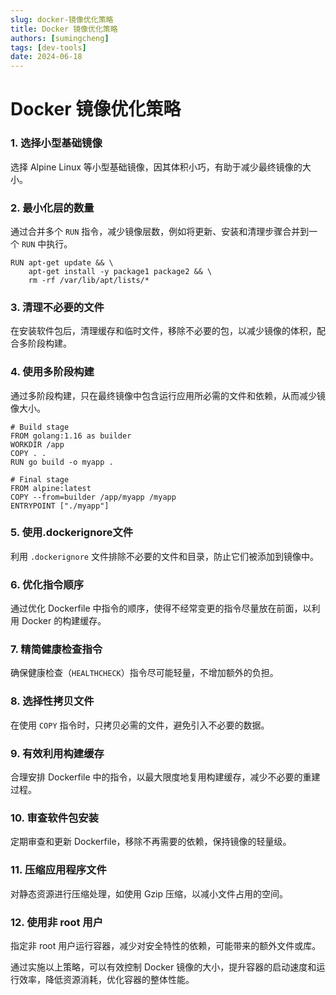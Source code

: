 ```yaml
---
slug: docker-镜像优化策略
title: Docker 镜像优化策略
authors: [sumingcheng]
tags: [dev-tools]
date: 2024-06-18
---
```


# Docker 镜像优化策略



 

### 1. 选择小型基础镜像  

选择 Alpine Linux 等小型基础镜像，因其体积小巧，有助于减少最终镜像的大小。

### 2. 最小化层的数量  

通过合并多个 `RUN` 指令，减少镜像层数，例如将更新、安装和清理步骤合并到一个 `RUN` 中执行。

```
RUN apt-get update && \
    apt-get install -y package1 package2 && \
    rm -rf /var/lib/apt/lists/*
```
### 3. 清理不必要的文件  

在安装软件包后，清理缓存和临时文件，移除不必要的包，以减少镜像的体积，配合多阶段构建。

### 4. 使用多阶段构建  

通过多阶段构建，只在最终镜像中包含运行应用所必需的文件和依赖，从而减少镜像大小。

```
# Build stage
FROM golang:1.16 as builder
WORKDIR /app
COPY . .
RUN go build -o myapp .
​
# Final stage
FROM alpine:latest
COPY --from=builder /app/myapp /myapp
ENTRYPOINT ["./myapp"]
```
### 5. 使用.dockerignore文件  

利用 `.dockerignore` 文件排除不必要的文件和目录，防止它们被添加到镜像中。

### 6. 优化指令顺序  

通过优化 Dockerfile 中指令的顺序，使得不经常变更的指令尽量放在前面，以利用 Docker 的构建缓存。

### 7. 精简健康检查指令  

确保健康检查（`HEALTHCHECK`）指令尽可能轻量，不增加额外的负担。

### 8. 选择性拷贝文件  

在使用 `COPY` 指令时，只拷贝必需的文件，避免引入不必要的数据。

### 9. 有效利用构建缓存  

合理安排 Dockerfile 中的指令，以最大限度地复用构建缓存，减少不必要的重建过程。

### 10. 审查软件包安装  

定期审查和更新 Dockerfile，移除不再需要的依赖，保持镜像的轻量级。

### 11. 压缩应用程序文件  

对静态资源进行压缩处理，如使用 Gzip 压缩，以减小文件占用的空间。

### 12. 使用非 root 用户  

指定非 root 用户运行容器，减少对安全特性的依赖，可能带来的额外文件或库。

通过实施以上策略，可以有效控制 Docker 镜像的大小，提升容器的启动速度和运行效率，降低资源消耗，优化容器的整体性能。
